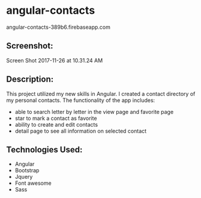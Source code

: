# angular-contacts

angular-contacts-389b6.firebaseapp.com

## Screenshot:
Screen Shot 2017-11-26 at 10.31.24 AM


## Description: 
This project utilized my new skills in Angular. I created a contact directory of my personal contacts.  The functionality of the app includes:
  - able to search letter by letter in the view page and favorite page
  - star to mark a contact as favorite
  - ability to create and edit contacts
  - detail page to see all information on selected contact
  
## Technologies Used:

- Angular
- Bootstrap
- Jquery
- Font awesome
- Sass


